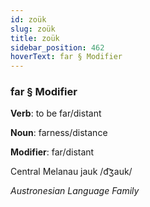 ```yaml
---
id: zoük
slug: zoük
title: zoük
sidebar_position: 462
hoverText: far § Modifier
---
```


### far § Modifier

**Verb**: to be far/distant

**Noun**: farness/distance

**Modifier**: far/distant

Central Melanau jauk /d͡ʒauk/

*Austronesian Language Family*